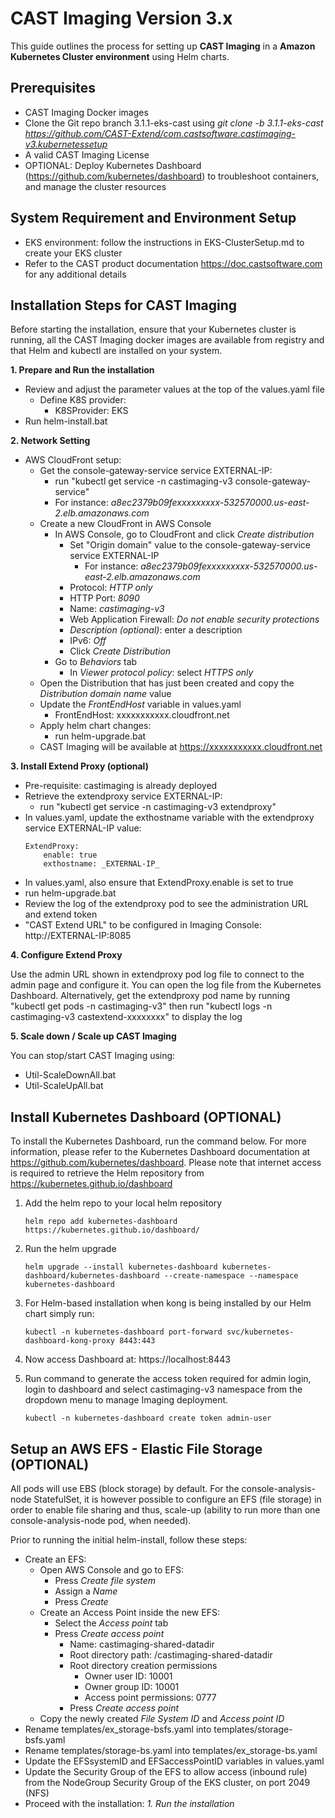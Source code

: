 # CAST Imaging Version 3.x

This guide outlines the process for setting up **CAST Imaging** in a **Amazon Kubernetes Cluster environment** using Helm charts.

## Prerequisites

- CAST Imaging Docker images
- Clone the Git repo branch 3.1.1-eks-cast using _git clone -b 3.1.1-eks-cast https://github.com/CAST-Extend/com.castsoftware.castimaging-v3.kubernetessetup_
- A valid CAST Imaging License
- OPTIONAL: Deploy Kubernetes Dashboard (https://github.com/kubernetes/dashboard) to troubleshoot containers, and manage the cluster resources

## System Requirement and Environment Setup

- EKS environment: follow the instructions in EKS-ClusterSetup.md to create your EKS cluster
- Refer to the CAST product documentation https://doc.castsoftware.com for any additional details

## Installation Steps for CAST Imaging

Before starting the installation, ensure that your Kubernetes cluster is running, all the CAST Imaging docker images are available from registry and that Helm and kubectl are installed on your system.


**1. Prepare and Run the installation**

 - Review and adjust the parameter values at the top of the values.yaml file
	- Define K8S provider:
		- K8SProvider: EKS
 - Run helm-install.bat


**2. Network Setting**

 - AWS CloudFront setup:
    - Get the console-gateway-service service EXTERNAL-IP:
    	- run "kubectl get service -n castimaging-v3 console-gateway-service"
    	- For instance: _a8ec2379b09fexxxxxxxxx-532570000.us-east-2.elb.amazonaws.com_
	- Create a new CloudFront in AWS Console
		- In AWS Console, go to CloudFront and click _Create distribution_
			- Set "Origin domain" value to the console-gateway-service service EXTERNAL-IP
				- For instance: _a8ec2379b09fexxxxxxxxx-532570000.us-east-2.elb.amazonaws.com_
			- Protocol: _HTTP only_
			- HTTP Port: _8090_
			- Name: _castimaging-v3_
			- Web Application Firewall: _Do not enable security protections_
			- _Description (optional)_: enter a description
            - IPv6: _Off_
			- Click _Create Distribution_ 
		- Go to _Behaviors_ tab
			- In _Viewer protocol policy_: select _HTTPS only_
	- Open the Distribution that has just been created and copy the _Distribution domain name_ value
	- Update the _FrontEndHost_ variable in values.yaml
		- FrontEndHost: xxxxxxxxxxx.cloudfront.net
 	- Apply helm chart changes:
    	- run helm-upgrade.bat
	- CAST Imaging will be available at https://xxxxxxxxxxx.cloudfront.net


**3. Install Extend Proxy (optional)**

 - Pre-requisite: castimaging is already deployed
 - Retrieve the extendproxy service EXTERNAL-IP:
	- run "kubectl get service -n castimaging-v3 extendproxy"
 - In values.yaml, update the exthostname variable with the extendproxy service EXTERNAL-IP value:
	```
	ExtendProxy:
  		enable: true
        exthostname: _EXTERNAL-IP_
	```
 - In values.yaml, also ensure that ExtendProxy.enable is set to true
 - run helm-upgrade.bat
 - Review the log of the extendproxy pod to see the administration URL and extend token
 - "CAST Extend URL" to be configured in Imaging Console: http://EXTERNAL-IP:8085


**4. Configure Extend Proxy**

Use the admin URL shown in extendproxy pod log file to connect to the admin page and configure it.
You can open the log file from the Kubernetes Dashboard.
Alternatively, get the extendproxy pod name by running "kubectl get pods -n castimaging-v3" then run "kubectl logs -n castimaging-v3 castextend-xxxxxxxx" to display the log


**5. Scale down / Scale up CAST Imaging**

You can stop/start CAST Imaging using:

- Util-ScaleDownAll.bat
- Util-ScaleUpAll.bat


## Install Kubernetes Dashboard (OPTIONAL)

To install the Kubernetes Dashboard, run the command below. For more information, please refer to the Kubernetes Dashboard documentation at https://github.com/kubernetes/dashboard. Please note that internet access is required to retrieve the Helm repository from https://kubernetes.github.io/dashboard
 	
1. Add the helm repo to your local helm repository 
  	```	
   	helm repo add kubernetes-dashboard https://kubernetes.github.io/dashboard/
 	```
2. Run the helm upgrade 
	```
	helm upgrade --install kubernetes-dashboard kubernetes-dashboard/kubernetes-dashboard --create-namespace --namespace kubernetes-dashboard
	```
3. For Helm-based installation when kong is being installed by our Helm chart simply run:
 	```
   	kubectl -n kubernetes-dashboard port-forward svc/kubernetes-dashboard-kong-proxy 8443:443
   	```
5. Now access Dashboard at: https://localhost:8443
   
6. Run command to generate the access token required for admin login, login to dashboard and select castimaging-v3 namespace from the dropdown menu to manage Imaging deployment. 
	```
 	kubectl -n kubernetes-dashboard create token admin-user
 	```

## Setup an AWS EFS - Elastic File Storage (OPTIONAL)

All pods will use EBS (block storage) by default.
For the console-analysis-node StatefulSet, it is however possible to configure an EFS (file storage) in order to enable file sharing and thus, scale-up (ability to run more than one console-analysis-node pod, when needed).

Prior to running the initial helm-install, follow these steps:
- Create an EFS:
	- Open AWS Console and go to EFS:
		- Press _Create file system_
		- Assign a _Name_
		- Press _Create_
	- Create an Access Point inside the new EFS:
		- Select the _Access point_ tab
		- Press _Create access point_
			- Name: castimaging-shared-datadir
			- Root directory path: /castimaging-shared-datadir
			- Root directory creation permissions
				- Owner user ID: 10001
				- Owner group ID: 10001
				- Access point permissions: 0777
			- Press _Create access point_
	- Copy the newly created _File System ID_ and _Access point ID_
- Rename templates/ex_storage-bsfs.yaml into templates/storage-bsfs.yaml
- Rename templates/storage-bs.yaml into templates/ex_storage-bs.yaml
- Update the EFSsystemID and EFSaccessPointID variables in values.yaml
- Update the Security Group of the EFS to allow access (inbound rule) from the NodeGroup Security Group of the EKS cluster, on port 2049 (NFS)
- Proceed with the installation: _1. Run the installation_
